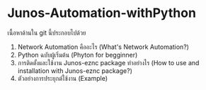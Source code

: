 # Junos-Automation-withPython 

  เนื้อหาด้านใน git นี้ประกอบไปด้วย
  1. Network Automation คืออะไร (What's Network Automation?)
  2. Python ฉบับผู้เริ่มต้น (Phyton for begginner)
  3. การติดตั้งและใช้งาน Junos-eznc package ทำอย่างไร (How to use and installation with Junos-eznc package?)
  4. ตัวอย่างการประยุกต์ใช้งาน (Example)
